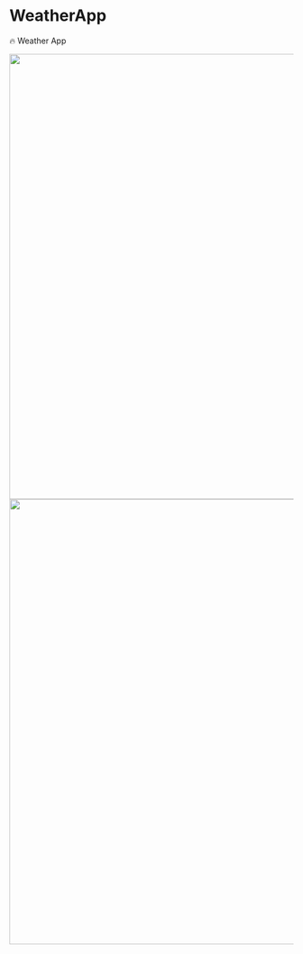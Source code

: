 # WeatherApp

🔥 Weather App

<div >
<img src="https://imgyukle.com/f/2022/03/26/Et3ETs.png"  height="790" >
  
<img src="https://imgyukle.com/f/2022/03/26/Et3RvQ.png"  height="790">
</div>
